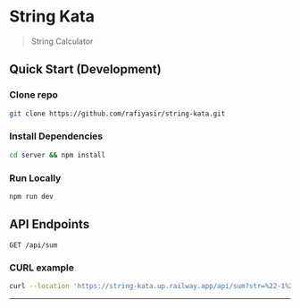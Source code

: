 # String Kata

> String Calculator

## Quick Start (Development)

### Clone repo

```bash
git clone https://github.com/rafiyasir/string-kata.git
```

### Install Dependencies
```bash
cd server && npm install
```

### Run Locally
```bash
npm run dev
```

## API Endpoints

 `GET /api/sum`


### CURL example

```bash
curl --location 'https://string-kata.up.railway.app/api/sum?str=%22-1%2C-2%22'
```

---



